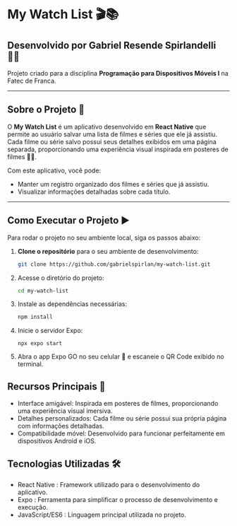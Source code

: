 # My Watch List 🎬📚

## Desenvolvido por **Gabriel Resende Spirlandelli** 👨‍💻  
Projeto criado para a disciplina **Programação para Dispositivos Móveis I** na Fatec de Franca.

---

## Sobre o Projeto 📖

O **My Watch List** é um aplicativo desenvolvido em **React Native** que permite ao usuário salvar uma lista de filmes e séries que ele já assistiu. Cada filme ou série salvo possui seus detalhes exibidos em uma página separada, proporcionando uma experiência visual inspirada em posteres de filmes 🎥✨.

Com este aplicativo, você pode:
- Manter um registro organizado dos filmes e séries que já assistiu.
- Visualizar informações detalhadas sobre cada título.

---

## Como Executar o Projeto ▶️

Para rodar o projeto no seu ambiente local, siga os passos abaixo:

1. **Clone o repositório** para o seu ambiente de desenvolvimento:
    ```bash
    git clone https://github.com/gabrielspirlan/my-watch-list.git
2. Acesse o diretório do projeto:
    ```bash
    cd my-watch-list
3. Instale as dependências necessárias:
    ```bash
    npm install
4. Inicie o servidor Expo:
    ```
    npx expo start
5. Abra o app Expo GO no seu celular 📱 e escaneie o QR Code exibido no terminal.

## Recursos Principais 🌟

- Interface amigável: Inspirada em posteres de filmes, proporcionando uma experiência visual imersiva.
- Detalhes personalizados: Cada filme ou série possui sua própria página com informações detalhadas.
- Compatibilidade móvel: Desenvolvido para funcionar perfeitamente em dispositivos Android e iOS.

## Tecnologias Utilizadas 🛠️

- React Native : Framework utilizado para o desenvolvimento do aplicativo.
- Expo : Ferramenta para simplificar o processo de desenvolvimento e execução.
- JavaScript/ES6 : Linguagem principal utilizada no projeto.